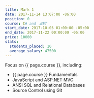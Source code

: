 ```yaml
---
title: Mark 1
date: 2017-11-14 13:07:00 -06:00
position: 0
course: C# and .NET
start_date: 2017-10-03 01:00:00 -05:00
end_date: 2017-11-22 00:00:00 -06:00
price: 10000
stats:
  students_placed: 10
  average_salary: 47500
---
```


Focus on {{ page.course }}, including:

* {{ page.course }} Fundamentals
* JavaScript and ASP.NET MVC
* ANSI SQL and Relational Databases
* Source Control using Git
